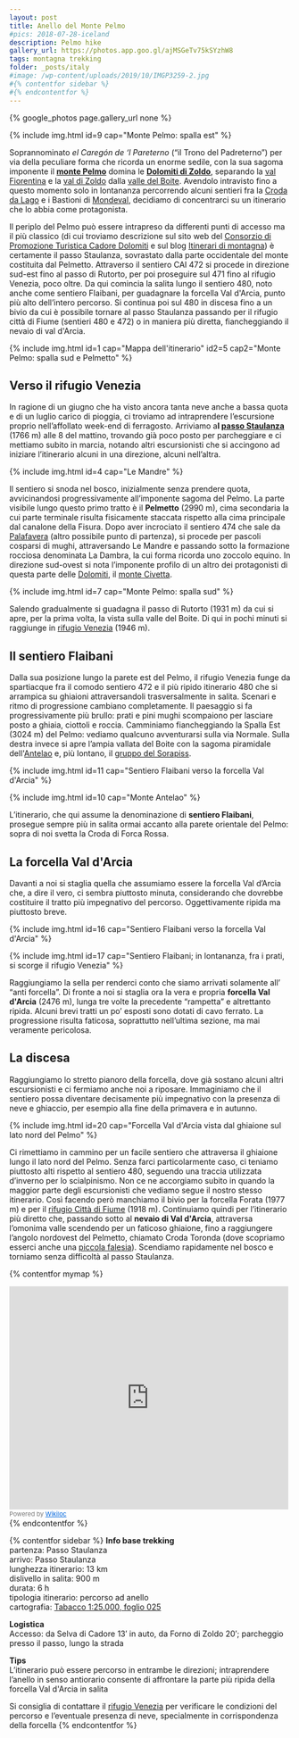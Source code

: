 ```yaml
---
layout: post
title: Anello del Monte Pelmo
#pics: 2018-07-28-iceland
description: Pelmo hike
gallery_url: https://photos.app.goo.gl/ajMSGeTv75kSYzhW8
tags: montagna trekking
folder: _posts/italy
#image: /wp-content/uploads/2019/10/IMGP3259-2.jpg
#{% contentfor sidebar %}
#{% endcontentfor %}
---
```


{% google_photos page.gallery_url none %}

{% include img.html id=9 cap="Monte Pelmo: spalla est" %}

Soprannominato *el Caregón de ‘l Pareterno* (“il Trono del Padreterno”) per via della peculiare forma che ricorda un enorme sedile, con la sua sagoma imponente il **[monte Pelmo](https://it.wikipedia.org/wiki/Pelmo)** domina le [**Dolomiti di Zoldo**](https://it.wikipedia.org/wiki/Dolomiti_di_Zoldo), separando la [val Fiorentina](https://it.wikipedia.org/wiki/Val_Fiorentina) e la [val di Zoldo](https://it.wikipedia.org/wiki/Val_di_Zoldo) dalla [valle del Boite](https://it.wikipedia.org/wiki/Valle_del_Boite). Avendolo intravisto fino a questo momento solo in lontananza percorrendo alcuni sentieri fra la [Croda da Lago](https://it.wikipedia.org/wiki/Croda_da_Lago) e i Bastioni di [Mondeval](https://it.wikipedia.org/wiki/Mondeval), decidiamo di concentrarci su un itinerario che lo abbia come protagonista.

Il periplo del Pelmo può essere intrapreso da differenti punti di accesso ma il più classico (di cui troviamo descrizione sul sito web del [Consorzio di Promozione Turistica Cadore Dolomiti](https://www.dolomiti.org/it/cadore/esperienze/trekking/trekking-giro-del-monte-pelmo/) e sul blog [Itinerari di montagna](https://www.itineraridimontagna.it/anello-del-monte-pelmo/)) è certamente il passo Staulanza, sovrastato dalla parte occidentale del monte costituita dal Pelmetto. Attraverso il sentiero CAI 472 si procede in direzione sud-est fino al passo di Rutorto, per poi proseguire sul 471 fino al rifugio Venezia, poco oltre. Da qui comincia la salita lungo il sentiero 480, noto anche come sentiero Flaibani, per guadagnare la forcella Val d'Arcia, punto più alto dell’intero percorso. Si continua poi sul 480 in discesa fino a un bivio da cui è possibile tornare al passo Staulanza passando per il rifugio città di Fiume (sentieri 480 e 472) o in maniera più diretta, fiancheggiando il nevaio di val d'Arcia.

{% include img.html id=1 cap="Mappa dell'itinerario" id2=5 cap2="Monte Pelmo: spalla sud e Pelmetto" %}

## Verso il rifugio Venezia

In ragione di un giugno che ha visto ancora tanta neve anche a bassa quota e di un luglio carico di pioggia, ci troviamo ad intraprendere l’escursione proprio nell’affollato week-end di ferragosto. Arriviamo a**l [passo Staulanza](https://it.wikipedia.org/wiki/Passo_Staulanza)** (1766 m) alle 8 del mattino, trovando già poco posto per parcheggiare e ci mettiamo subito in marcia, notando altri escursionisti che si accingono ad iniziare l’itinerario alcuni in una direzione, alcuni nell’altra.

{% include img.html id=4 cap="Le Mandre" %}

Il sentiero si snoda nel bosco, inizialmente senza prendere quota, avvicinandosi progressivamente all’imponente sagoma del Pelmo. La parte visibile lungo questo primo tratto è il **Pelmetto** (2990 m), cima secondaria la cui parte terminale risulta fisicamente staccata rispetto alla cima principale dal canalone della Fisura. Dopo aver incrociato il sentiero 474 che sale da [Palafavera](https://www.infodolomiti.it/dormire-e-mangiare/rifugi-alpini-ed-escursionistici/palafavera/7541-l1.html) (altro possibile punto di partenza), si procede per pascoli cosparsi di mughi, attraversando Le Mandre e passando sotto la formazione rocciosa denominata La Dambra, la cui forma ricorda uno zoccolo equino. In direzione sud-ovest si nota l’imponente profilo di un altro dei protagonisti di questa parte delle [Dolomiti](https://www.dolomiti.org/it?place=dolomiti), il [monte Civetta](https://it.wikipedia.org/wiki/Monte_Civetta).

{% include img.html id=7 cap="Monte Pelmo: spalla sud" %}

Salendo gradualmente si guadagna il passo di Rutorto (1931 m) da cui si apre, per la prima volta, la vista sulla valle del Boite. Di qui in pochi minuti si raggiunge in [rifugio Venezia](http://www.rifugiovenezia.it/) (1946 m).

## Il sentiero Flaibani

Dalla sua posizione lungo la parete est del Pelmo, il rifugio Venezia funge da spartiacque fra il comodo sentiero 472 e il più ripido itinerario 480 che si arrampica su ghiaioni attraversandoli trasversalmente in salita. Scenari e ritmo di progressione cambiano completamente. Il paesaggio si fa progressivamente più brullo: prati e pini mughi scompaiono per lasciare posto a ghiaia, ciottoli e roccia. Camminiamo fiancheggiando la Spalla Est (3024 m) del Pelmo: vediamo qualcuno avventurarsi sulla via Normale. Sulla destra invece si apre l’ampia vallata del Boite con la sagoma piramidale dell'[Antelao](https://it.wikipedia.org/wiki/Antelao) e, più lontano, il [gruppo del Sorapiss](https://it.wikipedia.org/wiki/Gruppo_del_Sorapiss).

{% include img.html id=11 cap="Sentiero Flaibani verso la forcella Val d'Arcia" %}

{% include img.html id=10 cap="Monte Antelao" %}

L’itinerario, che qui assume la denominazione di **sentiero Flaibani**, prosegue sempre più in salita ormai accanto alla parete orientale del Pelmo: sopra di noi svetta la Croda di Forca Rossa.

## La forcella Val d'Arcia

Davanti a noi si staglia quella che assumiamo essere la forcella Val d’Arcia che, a dire il vero, ci sembra piuttosto minuta, considerando che dovrebbe costituire il tratto più impegnativo del percorso. Oggettivamente ripida ma piuttosto breve.

{% include img.html id=16 cap="Sentiero Flaibani verso la forcella Val d'Arcia" %}

{% include img.html id=17 cap="Sentiero Flaibani; in lontananza, fra i prati, si scorge il rifugio Venezia" %}

Raggiungiamo la sella per renderci conto che siamo arrivati solamente all’ “anti forcella”. Di fronte a noi si staglia ora la vera e propria **forcella Val d'Arcia** (2476 m), lunga tre volte la precedente “rampetta” e altrettanto ripida. Alcuni brevi tratti un po’ esposti sono dotati di cavo ferrato. La progressione risulta faticosa, soprattutto nell’ultima sezione, ma mai veramente pericolosa.

## La discesa

Raggiungiamo lo stretto pianoro della forcella, dove già sostano alcuni altri escursionisti e ci fermiamo anche noi a riposare. Immaginiamo che il sentiero possa diventare decisamente più impegnativo con la presenza di neve e ghiaccio, per esempio alla fine della primavera e in autunno.

{% include img.html id=20 cap="Forcella Val d'Arcia vista dal ghiaione sul lato nord del Pelmo" %}

Ci rimettiamo in cammino per un facile sentiero che attraversa il ghiaione lungo il lato nord del Pelmo. Senza farci particolarmente caso, ci teniamo piuttosto alti rispetto al sentiero 480, seguendo una traccia utilizzata d’inverno per lo scialpinismo. Non ce ne accorgiamo subito in quando la maggior parte degli escursionisti che vediamo segue il nostro stesso itinerario. Così facendo però manchiamo il bivio per la forcella Forata (1977 m) e per il [rifugio Città di Fiume](https://www.rifugiocittadifiume.it/) (1918 m). Continuiamo quindi per l’itinerario più diretto che, passando sotto al **nevaio di Val d'Arcia**, attraversa l’omonima valle scendendo per un faticoso ghiaione, fino a raggiungere l’angolo nordovest del Pelmetto, chiamato Croda Toronda (dove scopriamo esserci anche una [piccola falesia](https://www.planetmountain.com/it/notizie/arrampicata/arrampicata-nuovo-settore-alla-crepa-toronda-del-monte-pelmo-in-dolomiti.html)). Scendiamo rapidamente nel bosco e torniamo senza difficoltà al passo Staulanza.

{% contentfor mymap %}
<iframe frameBorder="0" scrolling="no" src="https://www.wikiloc.com/wikiloc/spatialArtifacts.do?event=view&id=117044503&measures=off&title=off&near=off&images=off&maptype=H" width="500" height="400"></iframe><div style="color:#777;font-size:11px;line-height:16px;">Powered by <a style="color:#06d;font-size:11px;line-height:16px;" target="_blank" href="https://www.wikiloc.com">Wikiloc</a></div>
{% endcontentfor %}

{% contentfor sidebar %}
**Info base trekking**  
partenza: Passo Staulanza  
arrivo: Passo Staulanza  
lunghezza itinerario: 13 km  
dislivello in salita: 900 m  
durata: 6 h  
tipologia itinerario: percorso ad anello  
cartografia: [Tabacco 1:25.000, foglio 025](https://www.tabaccoeditrice.it/cartografie/25000/025-dolomiti-di-zoldo-cadorine-e-agordine/)

**Logistica**  
Accesso: da Selva di Cadore 13′ in auto, da Forno di Zoldo 20′; parcheggio presso il passo, lungo la strada

**Tips**  
L’itinerario può essere percorso in entrambe le direzioni; intraprendere l’anello in senso antiorario consente di affrontare la parte più ripida della forcella Val d'Arcia in salita

Si consiglia di contattare il [rifugio Venezia](https://www.rifugiovenezia.it/) per verificare le condizioni del percorso e l’eventuale presenza di neve, specialmente in corrispondenza della forcella
{% endcontentfor %}
